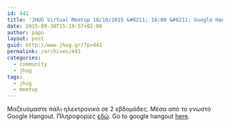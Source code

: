 ```yaml
---
id: 441
title: 'JHUG Virtual Meetup 10/10/2015 &#8211; 16:00 &#8211; Google Hangout'
date: 2015-09-30T15:19:57+02:00
author: papo
layout: post
guid: http://www.jhug.gr/?p=441
permalink: /archives/441
categories:
  - community
  - jhug
tags:
  - jhug
  - meetup
---
```

Μαζευόμαστε πάλι ηλεκτρονικά σε 2 εβδομάδες. Μέσα από το γνωστό Google Hangout. Πληροφορίες [εδώ](http://www.meetup.com/Java-Hellenic-User-Group/events/225724403/). Go to google hangout [here](https://plus.google.com/events/c4cat3imc5ntclhji9d5ej8u3o4).